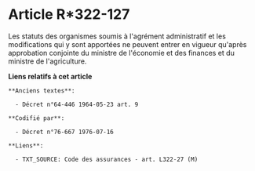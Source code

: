 # Article R*322-127

Les statuts des organismes soumis à l'agrément administratif et les modifications qui y sont apportées ne peuvent entrer en
vigueur qu'après approbation conjointe du ministre de l'économie et des finances et du ministre de l'agriculture.

**Liens relatifs à cet article**

	**Anciens textes**:

	  - Décret n°64-446 1964-05-23 art. 9

	**Codifié par**:

	  - Décret n°76-667 1976-07-16

	**Liens**:

	  - TXT_SOURCE: Code des assurances - art. L322-27 (M)
